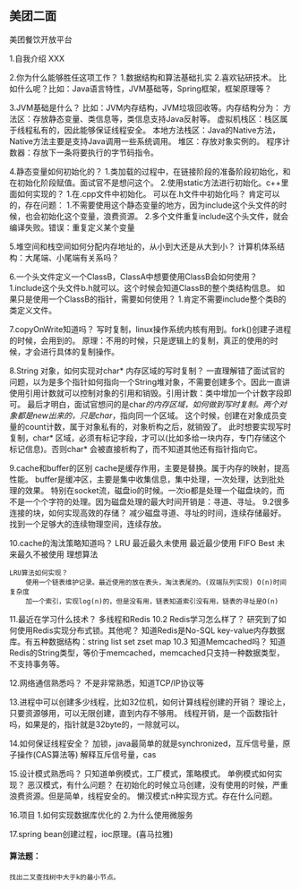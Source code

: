 ## 美团二面
美团餐饮开放平台

1.自我介绍
	XXX
	
2.你为什么能够胜任这项工作？
	1.数据结构和算法基础扎实
	2.喜欢钻研技术。
	比如什么呢？比如：Java语言特性，JVM基础等，Spring框架，框架原理等？

3.JVM基础是什么？
	比如：JVM内存结构，JVM垃圾回收等。内存结构分为：
		方法区：存放静态变量、类信息等，类信息支持Java反射等。
		虚拟机栈区：栈区属于线程私有的，因此能够保证线程安全。
		本地方法栈区：Java的Native方法，Native方法主要是支持Java调用一些系统调用。
		堆区：存放对象实例的。
		程序计数器：存放下一条将要执行的字节码指令。
		
4.静态变量如何初始化的？
	1.类加载的过程中，在链接阶段的准备阶段初始化，和在初始化阶段赋值。面试官不是想问这个。
	2.使用static方法进行初始化。c++里面如何实现的？
		1.在.cpp文件中初始化。
		可以在.h文件中初始化吗？
		肯定可以的，存在问题：
			1.不需要使用这个静态变量的地方，因为include这个头文件的时候，也会初始化这个变量，浪费资源。
			2.多个文件重复include这个头文件，就会编译失败。错误：重复定义某个变量
			
5.堆空间和栈空间如何分配内存地址的，从小到大还是从大到小？
	计算机体系结构：大尾端、小尾端有关系吗？
	
6.一个头文件定义一个ClassB，ClassA中想要使用ClassB会如何使用？
	1.include这个头文件b.h就可以。这个时候会知道ClassB的整个类结构信息。
	如果只是使用一个ClassB的指针，需要如何使用？
		1.肯定不需要include整个类B的类定义文件。
	
7.copyOnWrite知道吗？
	写时复制，linux操作系统内核有用到。fork()创建子进程的时候，会用到的。
	原理：不用的时候，只是逻辑上的复制，真正的使用的时候，才会进行具体的复制操作。

8.String 对象，如何实现对char* 内存区域的写时复制？
	一直理解错了面试官的问题，以为是多个指针如何指向一个String堆对象，不需要创建多个。因此一直讲使用引用计数就可以控制对象的引用和销毁。引用计数：类中增加一个计数字段即可。
	最后才明白，面试官想问的是char*的内存区域，如何做到写时复制。两个对象都是new出来的，只是char*，指向同一个区域。
	这个时候，创建在对象成员变量的count计数，属于对象私有的，对象析构之后，就销毁了。
	此时想要实现写时复制，char* 区域，必须有标记字段，才可以(比如多给一块内存，专门存储这个标记信息)。否则char* 会被直接析构了，而不知道其他还有指针指向它。
	
9.cache和buffer的区别
	cache是缓存作用，主要是替换。属于内存的映射，提高性能。
	buffer是缓冲区，主要是集中收集信息，集中处理，一次处理，达到批处理的效果。
	特别在socket流，磁盘io的时候。一次io都是处理一个磁盘块的，而不是一个个字符的处理。因为磁盘处理的最大时间开销是：寻道、寻址。
	9.2很多连接的块，如何实现高效的存储？
		减少磁盘寻道、寻址的时间，连续存储最好。找到一个足够大的连续物理空间，连续存放。
		
10.cache的淘汰策略知道吗？
	LRU 最近最久未使用
	最近最少使用
	FIFO
	Best 未来最久不被使用 理想算法
	
	LRU算法如何实现？
		使用一个链表维护记录。最近使用的放在表头，淘汰表尾的。(双端队列实现) O(n)时间复杂度
		加一个索引，实现log(n)的，但是没有用，链表知道索引没有用，链表的寻址是O(n)
		
11.最近在学习什么技术？
	多线程和Redis
	10.2 Redis学习怎么样了？
	研究到了如何使用Redis实现分布式锁。其他呢？
	知道Redis是No-SQL key-value内存数据库。有五种数据结构：string list set zset map
	10.3 知道Memcached吗？
		知道Redis的String类型，等价于memcached，memcached只支持一种数据类型，不支持事务等。
	
12.网络通信熟悉吗？
	不是非常熟悉，知道TCP/IP协议等
	
13.进程中可以创建多少线程，比如32位机，如何计算线程创建的开销？
	理论上，只要资源够用，可以无限创建，直到内存不够用。
	线程开销，是一个函数指针吗，如果是的，指针就是32byte的，一除就可以。

14.如何保证线程安全？
	加锁，java最简单的就是synchronized，互斥信号量，原子操作(CAS算法等)
	解释互斥信号量，cas

15.设计模式熟悉吗？
	只知道单例模式，工厂模式，策略模式。
	单例模式如何实现？
	恶汉模式，有什么问题？
	在初始化的时候立马创建，没有使用的时候，严重浪费资源。但是简单，线程安全的。
	懒汉模式:n种实现方式。存在什么问题。
	
16.项目
	1.如何实现数据库优化的
	2.为什么使用微服务

17.spring bean创建过程，ioc原理。(喜马拉雅)
	
#### 算法题：
	找出二叉查找树中大于k的最小节点。